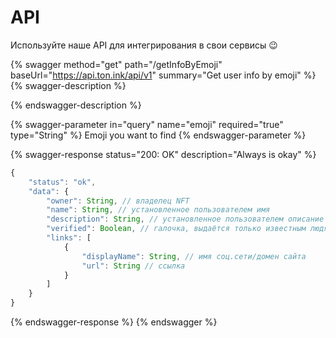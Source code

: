 # API

Используйте наше API для интегрирования в свои сервисы 😉&#x20;

{% swagger method="get" path="/getInfoByEmoji" baseUrl="https://api.ton.ink/api/v1" summary="Get user info by emoji" %}
{% swagger-description %}

{% endswagger-description %}

{% swagger-parameter in="query" name="emoji" required="true" type="String" %}
Emoji you want to find
{% endswagger-parameter %}

{% swagger-response status="200: OK" description="Always is okay" %}
```javascript
{
    "status": "ok",
    "data": {
        "owner": String, // владелец NFT
        "name": String, // установленное пользователем имя
        "description": String, // установленное пользователем описание
        "verified": Boolean, // галочка, выдаётся только известным людям
        "links": [
            {
                "displayName": String, // имя соц.сети/домен сайта
                "url": String // ссылка
            }
        ]
    }
}
```
{% endswagger-response %}
{% endswagger %}
